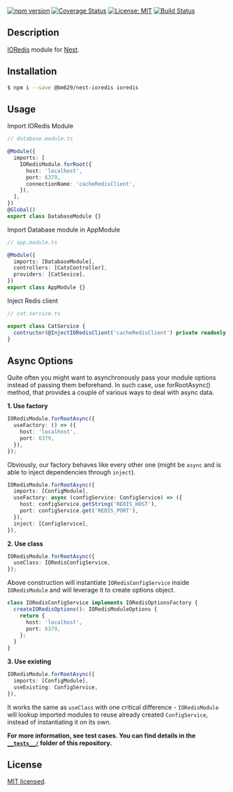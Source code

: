 [![npm version](https://badge.fury.io/js/%40bm629%2Fnest-ioredis.svg)](https://badge.fury.io/js/%40bm629%2Fnest-ioredis)
[![Coverage Status](https://coveralls.io/repos/github/bm629/nest-ioredis/badge.svg?branch=master)](https://coveralls.io/github/bm629/nest-ioredis?branch=master)
[![License: MIT](https://img.shields.io/badge/License-MIT-yellow.svg)](https://opensource.org/licenses/MIT)
[![Build Status](https://travis-ci.org/bm629/nest-ioredis.png?branch=master)](https://travis-ci.org/@bm629/nest-ioredis)

## Description

[IORedis](https://github.com/luin/ioredis) module for [Nest](https://github.com/nestjs/nest).

## Installation

```bash
$ npm i --save @bm629/nest-ioredis ioredis
```

## Usage

Import IORedis Module

```typescript
// database.module.ts

@Module({
  imports: [
    IORedisModule.forRoot({
      host: 'localhost',
      port: 6379,
      connectionName: 'cacheRedisClient',
    }),
  ],
})
@Global()
export class DatabaseModule {}
```

Import Database module in AppModule

```typescript
// app.module.ts

@Module({
  imports: [DatabaseModule],
  controllers: [CatsController],
  providers: [CatSevice],
})
export class AppModule {}
```

Inject Redis client

```typescript
// cat.service.ts

export class CatService {
  contructor(@InjectIORedisClient('cacheRedisClient') private readonly redisClient: IORedis.Redis) {}
}
```

## Async Options

Quite often you might want to asynchronously pass your module options instead of passing them beforehand. In such case, use forRootAsync() method, that provides a couple of various ways to deal with async data.

**1. Use factory**

```typescript
IORedisModule.forRootAsync({
  useFactory: () => ({
    host: 'localhost',
    port: 6379,
  }),
});
```

Obviously, our factory behaves like every other one (might be `async` and is able to inject dependencies through `inject`).

```typescript
IORedisModule.forRootAsync({
  imports: [ConfigModule],
  useFactory: async (configService: ConfigService) => ({
    host: configService.getString('REDIS_HOST'),
    port: configService.get('REDIS_PORT'),
  }),
  inject: [ConfigService],
}),
```

**2. Use class**

```typescript
IORedisModule.forRootAsync({
  useClass: IORedisConfigService,
});
```

Above construction will instantiate `IORedisConfigService` inside `IORedisModule` and will leverage it to create options object.

```typescript
class IORedisConfigService implements IORedisOptionsFactory {
  createIORedisOptions(): IORedisModuleOptions {
    return {
      host: 'localhost',
      port: 6379,
    };
  }
}
```

**3. Use existing**

```typescript
IORedisModule.forRootAsync({
  imports: [ConfigModule],
  useExisting: ConfigService,
}),
```

It works the same as `useClass` with one critical difference - `IORedisModule` will lookup imported modules to reuse already created `ConfigService`, instead of instantiating it on its own.

**For more information, see test cases. You can find details in the [`__tests__/`](https://github.com/bm629/nest-ioredis/tree/master/__tests__) folder of this repository.**

## License

[MIT licensed](LICENSE).

